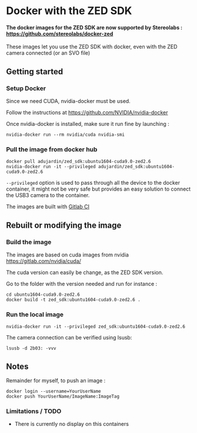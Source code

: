 # Docker with the ZED SDK

#### The docker images for the ZED SDK are now supported by Stereolabs : https://github.com/stereolabs/docker-zed

These images let you use the ZED SDK with docker, even with the ZED camera connected (or an SVO file)

## Getting started

### Setup Docker

Since we need CUDA, nvidia-docker must be used.

Follow the instructions at https://github.com/NVIDIA/nvidia-docker

Once nvidia-docker is installed, make sure it run fine by launching :

    nvidia-docker run --rm nvidia/cuda nvidia-smi

### Pull the image from docker hub

    docker pull adujardin/zed_sdk:ubuntu1604-cuda9.0-zed2.6
    nvidia-docker run -it --privileged adujardin/zed_sdk:ubuntu1604-cuda9.0-zed2.6

`--privileged` option is used to pass through all the device to the docker container, it might not be very safe but provides an easy solution to connect the USB3 camera to the container.

The images are built with [Gitlab CI](https://gitlab.com/adujardin/docker-zed)

## Rebuilt or modifying the image

### Build the image

The images are based on cuda images from nvidia https://gitlab.com/nvidia/cuda/

The cuda version can easily be change, as the ZED SDK version.

Go to the folder with the version needed and run for instance :

    cd ubuntu1604-cuda9.0-zed2.6
    docker build -t zed_sdk:ubuntu1604-cuda9.0-zed2.6 .

### Run the local image

    nvidia-docker run -it --privileged zed_sdk:ubuntu1604-cuda9.0-zed2.6

The camera connection can be verified using lsusb:

    lsusb -d 2b03: -vvv

## Notes

Remainder for myself, to push an image :

    docker login --username=YourUserName
    docker push YourUserName/ImageName:ImageTag

### Limitations / TODO

- There is currently no display on this containers

